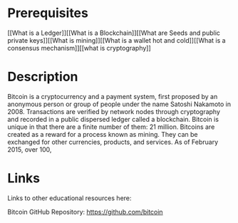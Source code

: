 # Prerequisites
[[What is a Ledger]][[What is a Blockchain]][[What are Seeds and public private keys]][[What is mining]][[What is a wallet hot and cold]][[What is a consensus mechanism]][[what is cryptography]]

# Description
Bitcoin is a cryptocurrency and a payment system, first proposed by an anonymous person or group of people under the name Satoshi Nakamoto in 2008. Transactions are verified by network nodes through cryptography and recorded in a public dispersed ledger called a blockchain. Bitcoin is unique in that there are a finite number of them: 21 million. Bitcoins are created as a reward for a process known as mining. They can be exchanged for other currencies, products, and services. As of February 2015, over 100,

# Links
Links to other educational resources here:

Bitcoin GitHub Repository: https://github.com/bitcoin
